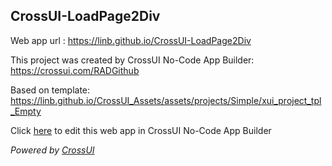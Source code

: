 ## CrossUI-LoadPage2Div
Web app url : https://linb.github.io/CrossUI-LoadPage2Div

This project was created by CrossUI No-Code App Builder: https://crossui.com/RADGithub

Based on template: https://linb.github.io/CrossUI_Assets/assets/projects/Simple/xui_project_tpl_Empty

Click [here](https://crossui.com/RADGithub/#!from=github&owner=linb&repo=CrossUI-LoadPage2Div) to edit this web app in CrossUI No-Code App Builder

<i>Powered by [CrossUI](https://crossui.com)</i>
